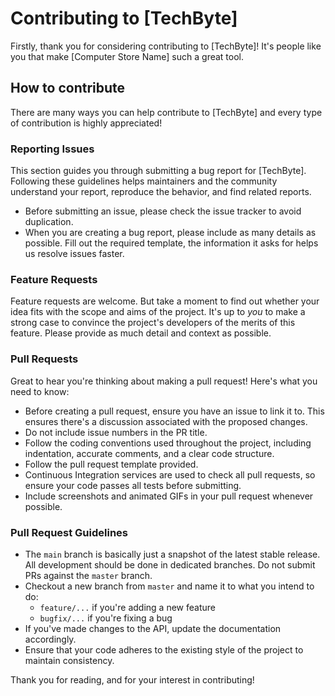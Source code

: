 # Contributing to [TechByte]

Firstly, thank you for considering contributing to [TechByte]! It's people like you that make [Computer Store Name] such a great tool.

## How to contribute

There are many ways you can help contribute to [TechByte] and every type of contribution is highly appreciated!

### Reporting Issues

This section guides you through submitting a bug report for [TechByte]. Following these guidelines helps maintainers and the community understand your report, reproduce the behavior, and find related reports.

- Before submitting an issue, please check the issue tracker to avoid duplication.
- When you are creating a bug report, please include as many details as possible. Fill out the required template, the information it asks for helps us resolve issues faster.

### Feature Requests

Feature requests are welcome. But take a moment to find out whether your idea fits with the scope and aims of the project. It's up to _you_ to make a strong case to convince the project's developers of the merits of this feature. Please provide as much detail and context as possible.

### Pull Requests

Great to hear you're thinking about making a pull request! Here's what you need to know:

- Before creating a pull request, ensure you have an issue to link it to. This ensures there's a discussion associated with the proposed changes.
- Do not include issue numbers in the PR title.
- Follow the coding conventions used throughout the project, including indentation, accurate comments, and a clear code structure.
- Follow the pull request template provided.
- Continuous Integration services are used to check all pull requests, so ensure your code passes all tests before submitting.
- Include screenshots and animated GIFs in your pull request whenever possible.

### Pull Request Guidelines

- The `main` branch is basically just a snapshot of the latest stable release. All development should be done in dedicated branches. Do not submit PRs against the `master` branch.
- Checkout a new branch from `master` and name it to what you intend to do:
  - `feature/...` if you're adding a new feature
  - `bugfix/...` if you're fixing a bug
- If you've made changes to the API, update the documentation accordingly.
- Ensure that your code adheres to the existing style of the project to maintain consistency.

Thank you for reading, and for your interest in contributing!
